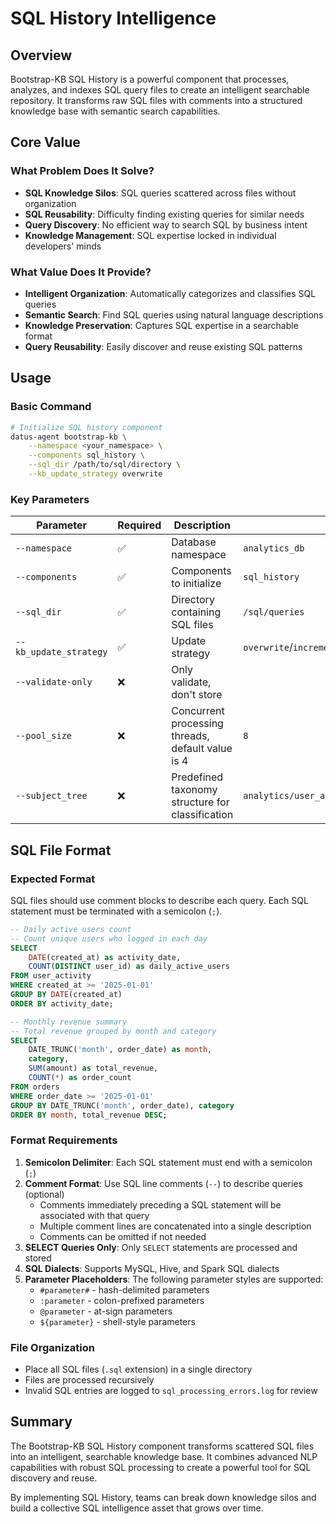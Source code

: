 # SQL History Intelligence

## Overview

Bootstrap-KB SQL History is a powerful component that processes, analyzes, and indexes SQL query files to create an intelligent searchable repository. It transforms raw SQL files with comments into a structured knowledge base with semantic search capabilities.

## Core Value

### What Problem Does It Solve?

- **SQL Knowledge Silos**: SQL queries scattered across files without organization
- **SQL Reusability**: Difficulty finding existing queries for similar needs
- **Query Discovery**: No efficient way to search SQL by business intent
- **Knowledge Management**: SQL expertise locked in individual developers' minds

### What Value Does It Provide?

- **Intelligent Organization**: Automatically categorizes and classifies SQL queries
- **Semantic Search**: Find SQL queries using natural language descriptions
- **Knowledge Preservation**: Captures SQL expertise in a searchable format
- **Query Reusability**: Easily discover and reuse existing SQL patterns

## Usage

### Basic Command

```bash
# Initialize SQL history component
datus-agent bootstrap-kb \
    --namespace <your_namespace> \
    --components sql_history \
    --sql_dir /path/to/sql/directory \
    --kb_update_strategy overwrite
```

### Key Parameters

| Parameter | Required | Description | Example |
|-----------|----------|-------------|---------|
| `--namespace` | ✅ | Database namespace | `analytics_db` |
| `--components` | ✅ | Components to initialize | `sql_history` |
| `--sql_dir` | ✅ | Directory containing SQL files | `/sql/queries` |
| `--kb_update_strategy` | ✅ | Update strategy | `overwrite`/`incremental` |
| `--validate-only` | ❌ | Only validate, don't store |  |
| `--pool_size` | ❌ | Concurrent processing threads, default value is 4 | `8` |
| `--subject_tree` | ❌ | Predefined taxonomy structure for classification | `analytics/user_analytics/activity_metrics,analytics/revenue/daily` |

## SQL File Format

### Expected Format

SQL files should use comment blocks to describe each query. Each SQL statement must be terminated with a semicolon (`;`).

```sql
-- Daily active users count
-- Count unique users who logged in each day
SELECT
    DATE(created_at) as activity_date,
    COUNT(DISTINCT user_id) as daily_active_users
FROM user_activity
WHERE created_at >= '2025-01-01'
GROUP BY DATE(created_at)
ORDER BY activity_date;

-- Monthly revenue summary
-- Total revenue grouped by month and category
SELECT
    DATE_TRUNC('month', order_date) as month,
    category,
    SUM(amount) as total_revenue,
    COUNT(*) as order_count
FROM orders
WHERE order_date >= '2025-01-01'
GROUP BY DATE_TRUNC('month', order_date), category
ORDER BY month, total_revenue DESC;
```

### Format Requirements

1. **Semicolon Delimiter**: Each SQL statement must end with a semicolon (`;`)
2. **Comment Format**: Use SQL line comments (`--`) to describe queries (optional)
      - Comments immediately preceding a SQL statement will be associated with that query
      - Multiple comment lines are concatenated into a single description
      - Comments can be omitted if not needed
3. **SELECT Queries Only**: Only `SELECT` statements are processed and stored
4. **SQL Dialects**: Supports MySQL, Hive, and Spark SQL dialects
5. **Parameter Placeholders**: The following parameter styles are supported:
      - `#parameter#` - hash-delimited parameters
      - `:parameter` - colon-prefixed parameters
      - `@parameter` - at-sign parameters
      - `${parameter}` - shell-style parameters

### File Organization

- Place all SQL files (`.sql` extension) in a single directory
- Files are processed recursively
- Invalid SQL entries are logged to `sql_processing_errors.log` for review


## Summary

The Bootstrap-KB SQL History component transforms scattered SQL files into an intelligent, searchable knowledge base. It combines advanced NLP capabilities with robust SQL processing to create a powerful tool for SQL discovery and reuse.

By implementing SQL History, teams can break down knowledge silos and build a collective SQL intelligence asset that grows over time.